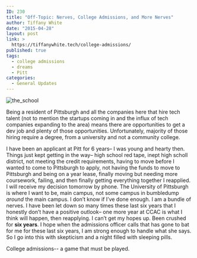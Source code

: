 ```yaml
---
ID: 230
title: "Off-Topic: Nerves, College Admissions, and More Nerves"
author: Tiffany White
date: "2015-04-28"
layout: post
link: >
  https://tiffanywhite.tech/college-admissions/
published: true
tags:
  - college admissions
  - dreams
  - Pitt
categories:
  - General Updates
---
```

<img class=" alignright" src="http://helloburgh.me/wp-content/uploads/2015/04/wpid-2014-09-08-15.49.47.gif" alt="the_school" />

Being a resident of Pittsburgh and all the companies here that hire tech talent (not to mention the startups coming in and the influx of tech companies expanding to the area) means there are opportunities to get a dev job and plenty of those opportunities. Unfortunately, majority of those hiring require a degree, from a university and not a community college.

I have been an applicant at Pitt for 6 years– I was young and hearty then. Things just kept getting in the way– high school red tape, inept high scholl district, not meeting the credit requirements, having to move before I wanted to come to Pittsburgh to apply, not having the funds to move to Pittsburgh and being on a year lease, finally moving but needing more coursework, failing, and then finally getting everything together I reapplied. I will receive my decision tomorrow by phone. The University of Pittsburgh is where I want to be, main campus, not some campus in bumbledump <em>around</em> the main campus. I don’t know if I’ve done enough. I am a bundle of nerves. I have been let down so many times these last six years that I honestly don’t have a positive outlook– one more year at CCAC is what I think will happen, then reapplying. I can’t get my hopes up. Been crushed for <strong>six years</strong>. I hope when the admissions officer calls that has gone to bat for me for these last six years, I am strong enough to handle what she says. So I go into this with skepticism and a night filled with sleeping pills.

College admissions-- a game that must be played.